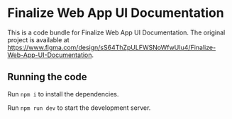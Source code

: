 
  # Finalize Web App UI Documentation

  This is a code bundle for Finalize Web App UI Documentation. The original project is available at https://www.figma.com/design/sS64ThZpULFWSNoWfwUIu4/Finalize-Web-App-UI-Documentation.

  ## Running the code

  Run `npm i` to install the dependencies.

  Run `npm run dev` to start the development server.
  